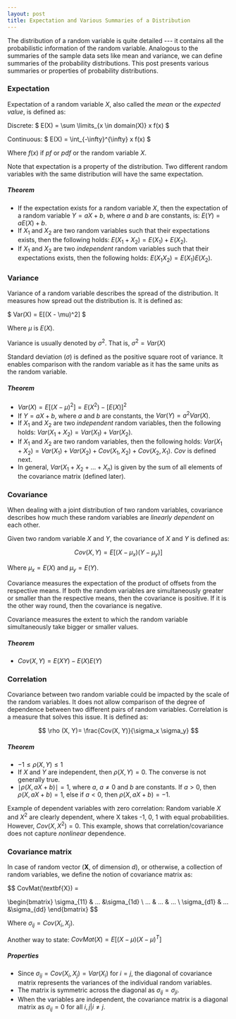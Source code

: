 ```yaml
---
layout: post
title: Expectation and Various Summaries of a Distribution
---
```


The distribution of a random variable is quite detailed 
--- it contains all the probabilistic
information of the random variable.
Analogous to the summaries of the sample data sets like mean and variance,
we can define summaries of the probability distributions.
This post presents various summaries or properties of probability distributions.

### Expectation

Expectation of a random variable $X$, also called the *mean* or the *expected value*, is defined as:

Discrete: $
E(X) = \sum \limits_{x \in domain(X)} x f(x)
$

Continuous: $
E(X) = \int_{-\infty}^{\infty} x f(x)
$

Where $f(x)$ if _pf_ or _pdf_ or the random variable $X$.

Note that expectation is a property of the distribution.
Two different random variables with the same distribution will have the same expectation.

##### Theorem
* If the expectation exists for a random variable $X$, then the expectation of a random variable
  $Y = aX +b$, where $a$ and $b$ are constants, is: $E(Y) = a E(X) + b$.
* If $X_1$ and $X_2$ are two random variables such that their expectations exists, then the following holds:
  $E(X_1 + X_2) = E(X_1) + E(X_2)$.
* If $X_1$ and $X_2$ are two *independent* random variables such that their expectations exists, then the following holds:
  $E(X_1 X_2) = E(X_1)E(X_2)$.

### Variance

Variance of a random variable describes the spread of the distribution.
It measures how spread out the distribution is.
It is defined as:

$
Var(X) = E[(X - \mu)^2]
$

Where $\mu$ is $E(X)$.

Variance is usually denoted by $\sigma^2$. That is, $\sigma^2 = Var(X)$

Standard deviation ($\sigma$) is defined as the positive square root of variance.
It enables comparison with the random variable 
as it has the same units as the random variable.


##### Theorem
* $Var(X) = E[(X - \mu)^2] = E(X^2) - [E(X)]^2$
* If $Y = aX +b$, where $a$ and $b$ are constants, the $Var(Y) = a^2 Var(X)$.
* If $X_1$ and $X_2$ are two *independent* random variables, then the following holds:
  $Var(X_1 + X_2) = Var(X_1) + Var(X_2)$.
* If $X_1$ and $X_2$ are two random variables, then the following holds:
  $Var(X_1 + X_2) = Var(X_1) + Var(X_2) + Cov(X_1,X_2) + Cov(X_2, X_1)$. $Cov$ is defined next.
* In general, $Var(X_1+X_2+...+X_n)$ is given by the sum of all elements of
  the covariance matrix (defined later).

### Covariance
When dealing with a joint distribution of two random variables, covariance
describes how much these random variables are *linearly dependent* on each other.

Given two random variable $X$ and $Y$, the covariance of $X$ and $Y$ is defined as:

$$
Cov(X, Y) = E[(X -\mu_x)(Y -\mu_y)]
$$

Where $\mu_x = E(X)$ and $\mu_y = E(Y)$.

Covariance measures the expectation of the product of offsets from the respective means.
If both the random variables are simultaneously greater or smaller than the respective
means, then the covariance is positive.
If it is the other way round, then the covariance is negative.

Covariance measures the extent to which the random variable 
simultaneously take bigger or smaller values.

##### Theorem

* $Cov(X, Y) = E(XY) - E(X)E(Y)$

### Correlation

Covariance between two random variable could be impacted by the scale of the random
variables.
It does not allow comparison of the degree of dependence between two different pairs
of random variables.
Correlation is a measure that solves this issue. It is defined as:

$$
\rho (X, Y)= \frac{Cov(X, Y)}{\sigma_x \sigma_y}
$$

##### Theorem
* $-1 \le \rho(X, Y) \le 1$
* If $X$ and $Y$ are independent, then $\rho (X, Y) = 0$. The converse is not generally  true.
* $\mid \rho(X, aX+b) \mid = 1$, where $a$, $a \ne 0$ and $b$ are constants. If $a \gt 0$, then $\rho(X, aX+b) = 1$, else if $a \lt 0$, then $\rho(X, aX+b) = -1$.

Example of dependent variables with zero correlation:
Random variable $X$ and $X^2$ are clearly dependent, where X takes -1, 0, 1 with equal probabilities. However, $Cov(X, X^2) = 0$.
This example, shows that correlation/covariance does not capture *nonlinear* dependence.

### Covariance matrix

In case of random vector ($\textbf{X}$, of dimension $d$), 
or otherwise, a collection of random variables, we define
the notion of covariance matrix as:

$$
CovMat(\textbf{X}) = 

\begin{bmatrix}
\sigma_{11} & ... &\sigma_{1d} \\
... & ... & ... \\
\sigma_{d1} & ... &\sigma_{dd}
\end{bmatrix}
$$

Where $\sigma_{ij} = Cov(X_i, X_j)$. 

Another way to state:
$CovMat(X) = E[(X - \mu)(X - \mu)^T]$



##### Properties
* Since $\sigma_{ij} = Cov(X_i, X_j) = Var(X_i)$ for $i = j$, 
the diagonal of covariance matrix represents
the variances of the individual random variables.
* The matrix is symmetric across the diagonal as $\sigma_{ij} = \sigma_{ji}$.
* When the variables are independent, the covariance matrix is a
diagonal matrix as $\sigma_{ij} = 0$ for all $i, j | i \ne j$.